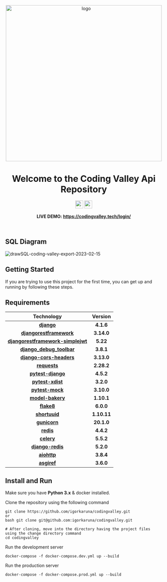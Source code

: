 <div align="center">
<img width="500 "alt="logo" src="https://user-images.githubusercontent.com/88438873/217668930-e89ec310-afc0-4c0e-b358-01212ccbebac.png">
<b>
</b>
<h1>Welcome to the Coding Valley Api Repository</h1>

<a href="https://codingvalley.tech/login/"><img src="https://img.shields.io/badge/Coddng%20Valley-API-orange?style=for-the-badge?style=for-the-badge&logo=appveyor)" height="25px"></a>
<a href="https://nvkuntsevych.github.io/codingvalley-documentation/"><img src="https://img.shields.io/badge/Codng%20Valley-Documentation-green?style=for-the-badge?style=for-the-badge&logo=appveyor)" height="25px"></a>

**LIVE DEMO: https://codingvalley.tech/login/**
</div>


<br/>


## SQL Diagram

![drawSQL-coding-valley-export-2023-02-15](https://user-images.githubusercontent.com/88438873/219054988-00067110-5d1f-4af7-9ba5-ee90f712471c.png)


## Getting Started 

If you are trying to use this project for the first time, you can get up and running by following these steps.

## Requirements 
<div align="center">

|                          Technology                          |      Version       |
| :----------------------------------------------------------: | :----------------: |
|           [**django**](https://pypi.org/project/Django/)           |      **4.1.6**       |
|           [**djangorestframework**](https://pypi.org/project/djangorestframework/)           |      **3.14.0**       |
|           [**djangorestframework-simplejwt**](https://pypi.org/project/djangorestframework-simplejwt/)           |      **5.22**       |
|           [**django_debug_toolbar**](https://pypi.org/project/django-debug-toolbar/)           |      **3.8.1**       |
|           [**django-cors-headers**](https://pypi.org/project/django-cors-headers/)           |      **3.13.0**       |
|           [**requests**](https://pypi.org/project/requests/)           |      **2.28.2**       |
|           [**pytest-django**](https://pytest-django.readthedocs.io/en/latest/)           |      **4.5.2**       |
|           [**pytest-xdist**](https://pypi.org/project/pytest-xdist/)           |      **3.2.0**       |
|           [**pytest-mock**](https://pypi.org/project/pytest-mock/)           |      **3.10.0**       |
|           [**model-bakery**](https://pypi.org/project/model-bakery/)           |      **1.10.1**       |
|           [**flake8**](https://pypi.org/project/flake8/)           |      **6.0.0**       |
|           [**shortuuid**](https://docs.python.org/3/)           |      **1.10.11**       |
|           [**gunicorn**](https://pypi.org/project/gunicorn/)           |      **20.1.0**       |
|           [**redis**](https://pypi.org/project/redis/)           |      **4.4.2**       |
|           [**celery**](https://pypi.org/project/celery/)           |      **5.5.2**       |
|           [**django-redis**](https://pypi.org/project/django-redis/)           |      **5.2.0**       |
|           [**aiohttp**](https://pypi.org/project/aiohttp/)           |      **3.8.4**       |
|           [**asgiref**](https://pypi.org/project/asgiref/)           |      **3.6.0**       |


</div>

## Install and Run

Make sure you have **Python 3.x** & docker installed.

Clone the repository using the following command

```
git clone https://github.com/igorkaruna/codingvalley.git
or 
bash git clone git@github.com:igorkaruna/codingvalley.git

# After cloning, move into the directory having the project files using the change directory command
cd codingvalley
```

Run the development server
```
docker-compose -f docker-compose.dev.yml up --build
```

Run the production server
```
docker-compose -f docker-compose.prod.yml up --build
```
